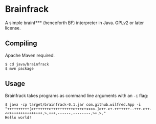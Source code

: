 # Brainfrack

A simple brainf*** (henceforth BF) interpreter in Java. GPLv2 or later
license.

## Compiling

Apache Maven required.

    $ cd java/brainfrack
    $ mvn package

## Usage

Brainfrack takes programs as command line arguments with an `-i` flag:

    $ java -cp target/brainfrack-0.1.jar com.github.wilfred.App -i "++++++++++[>+++++++>++++++++++>+++>+<<<<-]>++.>+.+++++++..+++.>++.<<+++++++++++++++.>.+++.------.--------.>+.>."
    Hello world!
